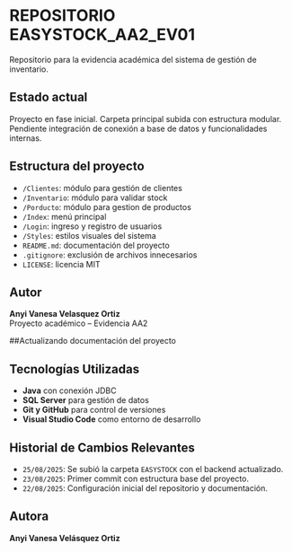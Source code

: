 # REPOSITORIO EASYSTOCK_AA2_EV01

Repositorio para la evidencia académica del sistema de gestión de inventario.

## Estado actual

Proyecto en fase inicial. Carpeta principal subida con estructura modular. Pendiente integración de conexión a base de datos y funcionalidades internas.

## Estructura del proyecto

- `/Clientes`: módulo para gestión de clientes
- `/Inventario`: módulo para validar stock
- `/Porducto`: módulo para gestion de productos
- `/Index`: menú principal
- `/Login`: ingreso y registro de usuarios 
- `/Styles`: estilos visuales del sistema
- `README.md`: documentación del proyecto
- `.gitignore`: exclusión de archivos innecesarios
- `LICENSE`: licencia MIT

## Autor

**Anyi Vanesa Velasquez Ortiz**  
Proyecto académico – Evidencia AA2

##Actualizando documentación del proyecto

## Tecnologías Utilizadas

- **Java** con conexión JDBC  
- **SQL Server** para gestión de datos  
- **Git y GitHub** para control de versiones  
- **Visual Studio Code** como entorno de desarrollo

## Historial de Cambios Relevantes

- `25/08/2025`: Se subió la carpeta `EASYSTOCK` con el backend actualizado.  
- `23/08/2025`: Primer commit con estructura base del proyecto.  
- `22/08/2025`: Configuración inicial del repositorio y documentación.


## Autora

**Anyi Vanesa Velásquez Ortiz** 


